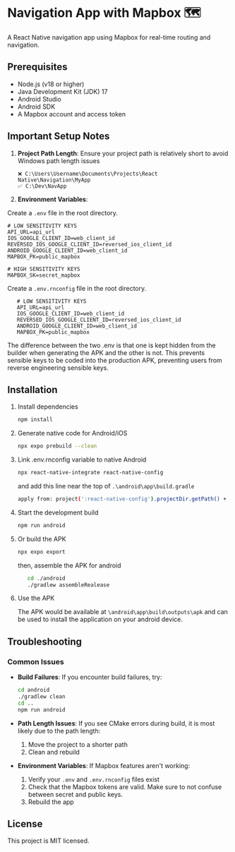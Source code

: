 # Navigation App with Mapbox 🗺️

A React Native navigation app using Mapbox for real-time routing and navigation.

## Prerequisites

- Node.js (v18 or higher)
- Java Development Kit (JDK) 17
- Android Studio
- Android SDK
- A Mapbox account and access token

## Important Setup Notes

1. **Project Path Length**: Ensure your project path is relatively short to avoid Windows path length issues

   ```
   ❌ C:\Users\Username\Documents\Projects\React Native\Navigation\MyApp
   ✅ C:\Dev\NavApp
   ```

2. **Environment Variables**:

Create a `.env` file in the root directory.

```
# LOW SENSITIVITY KEYS
API_URL=api_url
IOS_GOOGLE_CLIENT_ID=web_client_id
REVERSED_IOS_GOOGLE_CLIENT_ID=reversed_ios_client_id
ANDROID_GOOGLE_CLIENT_ID=web_client_id
MAPBOX_PK=public_mapbox

# HIGH SENSITIVITY KEYS
MAPBOX_SK=secret_mapbox
```

Create a `.env.rnconfig` file in the root directory.

```
   # LOW SENSITIVITY KEYS
   API_URL=api_url
   IOS_GOOGLE_CLIENT_ID=web_client_id
   REVERSED_IOS_GOOGLE_CLIENT_ID=reversed_ios_client_id
   ANDROID_GOOGLE_CLIENT_ID=web_client_id
   MAPBOX_PK=public_mapbox
```

The difference between the two .env is that one is kept hidden from the builder when generating the APK and the other is not. This prevents sensible keys to be coded into the production APK, preventing users from reverse engineering sensible keys.

## Installation

1. Install dependencies

   ```bash
   npm install
   ```

2. Generate native code for Android/iOS

   ```bash
   npx expo prebuild --clean
   ```

3. Link .env.rnconfig variable to native Android

   ```bash
   npx react-native-integrate react-native-config
   ```

   and add this line near the top of `.\android\app\build.gradle`

   ```bash
   apply from: project(':react-native-config').projectDir.getPath() + "/dotenv.gradle"
   ```

4. Start the development build
   ```bash
   npm run android
   ```

5. Or build the APK
   ```bash
   npx expo export
   ```

   then, assemble the APK for android

   ```bash
      cd ./android
      ./gradlew assembleRealease
   ```

6. Use the APK

   The APK would be available at ``\android\app\build\outputs\apk`` and can be used to install the application on your android device.

## Troubleshooting

### Common Issues

- **Build Failures**: If you encounter build failures, try:

  ```bash
  cd android
  ./gradlew clean
  cd ..
  npm run android
  ```

- **Path Length Issues**: If you see CMake errors during build, it is most likely due to the path length:

  1. Move the project to a shorter path
  2. Clean and rebuild

- **Environment Variables**: If Mapbox features aren't working:
  1. Verify your `.env` and `.env.rnconfig` files exist
  2. Check that the Mapbox tokens are valid. Make sure to not confuse between secret and public keys.
  3. Rebuild the app

## License

This project is MIT licensed.
